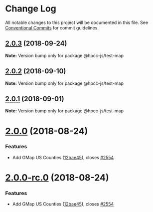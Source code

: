 # Change Log

All notable changes to this project will be documented in this file.
See [Conventional Commits](https://conventionalcommits.org) for commit guidelines.

<a name="2.0.3"></a>
## [2.0.3](https://github.com/GordonSmith/Visualization/compare/@hpcc-js/test-map@2.0.2...@hpcc-js/test-map@2.0.3) (2018-09-24)

**Note:** Version bump only for package @hpcc-js/test-map





<a name="2.0.2"></a>
## [2.0.2](https://github.com/GordonSmith/Visualization/compare/@hpcc-js/test-map@2.0.1...@hpcc-js/test-map@2.0.2) (2018-09-10)

**Note:** Version bump only for package @hpcc-js/test-map





<a name="2.0.1"></a>
## [2.0.1](https://github.com/GordonSmith/Visualization/compare/@hpcc-js/test-map@2.0.0...@hpcc-js/test-map@2.0.1) (2018-09-01)

**Note:** Version bump only for package @hpcc-js/test-map





<a name="2.0.0"></a>
# [2.0.0](https://github.com/GordonSmith/Visualization/compare/@hpcc-js/test-map@0.0.62...@hpcc-js/test-map@2.0.0) (2018-08-24)


### Features

* Add GMap US Counties ([12bae45](https://github.com/GordonSmith/Visualization/commit/12bae45)), closes [#2554](https://github.com/GordonSmith/Visualization/issues/2554)





<a name="2.0.0-rc.0"></a>
# [2.0.0-rc.0](https://github.com/GordonSmith/Visualization/compare/@hpcc-js/test-map@0.0.62...@hpcc-js/test-map@2.0.0-rc.0) (2018-08-24)


### Features

* Add GMap US Counties ([12bae45](https://github.com/GordonSmith/Visualization/commit/12bae45)), closes [#2554](https://github.com/GordonSmith/Visualization/issues/2554)
